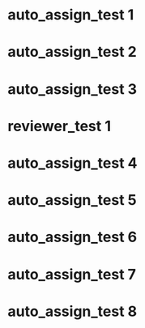 # auto_assign_test 1
# auto_assign_test 2
# auto_assign_test 3
# reviewer_test 1
# auto_assign_test 4
# auto_assign_test 5
# auto_assign_test 6
# auto_assign_test 7
# auto_assign_test 8
